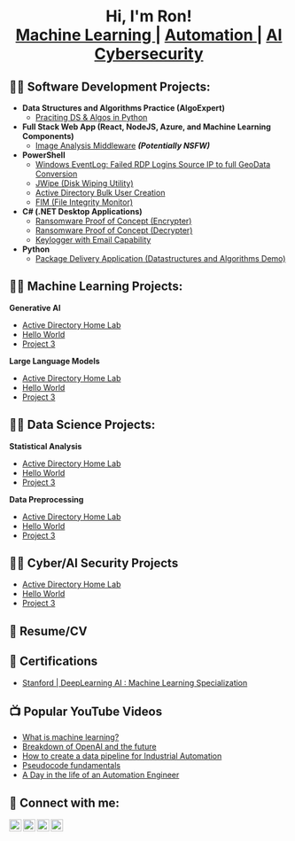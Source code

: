 
<h1 align="center">Hi, I'm Ron! <br/><a href="https://github.com/ronbodie">Machine Learning </a>| <a href="https://www.linkedin.com/in/taron-fenner/">Automation </a>| <a href="https://www.youtube.com/c/taronfenner">AI Cybersecurity </a></h1>





<h2>👨‍💻 Software Development Projects:</h2>

- <b>Data Structures and Algorithms Practice (AlgoExpert)</b>
  - [Praciting DS & Algos in Python](https://github.com/joshmadakor1/Algorithms-Practice)
- <b>Full Stack Web App (React, NodeJS, Azure, and Machine Learning Components)</b>
  - [Image Analysis Middleware](https://github.com/joshmadakor1/4chan-Image-Analysis-Middleware-C964) <b><i>(Potentially NSFW)</b></i>
- <b>PowerShell</b>
  - [Windows EventLog: Failed RDP Logins Source IP to full GeoData Conversion](https://github.com/joshmadakor1/Sentinel-Lab)
  - [JWipe (Disk Wiping Utility)](https://github.com/joshmadakor1/Jwipe.PowerShell)
  - [Active Directory Bulk User Creation](https://github.com/joshmadakor1/AD_PS)
  - [FIM (File Integrity Monitor)](https://github.com/joshmadakor1/PowerShell-Integrity-FIM)
- <b>C# (.NET Desktop Applications)</b>
  - [Ransomware Proof of Concept (Encrypter)](https://github.com/joshmadakor1/EncrypterPOC)
  - [Ransomware Proof of Concept (Decrypter)](https://github.com/joshmadakor1/DecrypterPOC)
  - [Keylogger with Email Capability](https://github.com/joshmadakor1/Key-Logger-With-Email)
- <b>Python</b>
  - [Package Delivery Application (Datastructures and Algorithms Demo)](https://github.com/joshmadakor1/Package-Delivery-Pathfinding-Algorithm)
    
<h2>👨‍💻 Machine Learning Projects:</h2>
<b>Generative AI</b>

- [Active Directory Home Lab](https://github.com/ronbodie/LABURL1)
- [Hello World](https://github.com/ronbodie/LABURL2)
- [Project 3](https://github.com/ronbodie/LABURL3)

<b>Large Language Models</b>
- [Active Directory Home Lab](https://github.com/ronbodie/LABURL2)
- [Hello World](https://github.com/ronbodie/LABURL2)
- [Project 3](https://github.com/ronbodie/LABURL3)
  
<h2>👨‍💻 Data Science Projects:</h2>
<b>Statistical Analysis</b>

- [Active Directory Home Lab](https://github.com/ronbodie/LABURL1)
- [Hello World](https://github.com/ronbodie/LABURL2)
- [Project 3](https://github.com/ronbodie/LABURL3)

<b>Data Preprocessing</b>
- [Active Directory Home Lab](https://github.com/ronbodie/LABURL2)
- [Hello World](https://github.com/ronbodie/LABURL2)
- [Project 3](https://github.com/ronbodie/LABURL3)


<h2>👨‍💻 Cyber/AI Security Projects</h2>

- [Active Directory Home Lab](https://github.com/ronbodie/LABURL1)
- [Hello World](https://github.com/ronbodie/LABURL2)
- [Project 3](https://github.com/ronbodie/LABURL3)
  
<h2>📄 Resume/CV</h2>

<h2>📄 Certifications</h2>

- [Stanford | DeepLearning AI : Machine Learning Specialization](https://github.com/ronbodie/LABURL1)

<h2>📺 Popular YouTube Videos</h2>

- [What is machine learning?](https://www.youtube.com/watch?v=a83ASGn_V_s)
- [Breakdown of OpenAI and the future](https://www.youtube.com/watch?v=uHy3oM7NnoU)
- [How to create a data pipeline for Industrial Automation](https://www.youtube.com/watch?v=N-L9hklSlNk)
- [Pseudocode fundamentals](https://www.youtube.com/watch?v=OfvdQeh79s0)
- [A Day in the life of an Automation Engineer](https://www.youtube.com/watch?v=E2MwRWxDBkA)

<h2> 🤳 Connect with me:</h2>

[<img align="left" alt="TaronFenner | YouTube" width="22px" src="https://cdn.jsdelivr.net/npm/simple-icons@v3/icons/youtube.svg" />][youtube]
[<img align="left" alt="TaronFenner | Twitter" width="22px" src="https://cdn.jsdelivr.net/npm/simple-icons@v3/icons/twitter.svg" />][twitter]
[<img align="left" alt="TaronFenner | LinkedIn" width="22px" src="https://cdn.jsdelivr.net/npm/simple-icons@v3/icons/linkedin.svg" />][linkedin]
[<img align="left" alt="TaronFenner | Instagram" width="22px" src="https://cdn.jsdelivr.net/npm/simple-icons@v3/icons/instagram.svg" />][instagram]

[twitter]: https://twitter.com/ronbodie
[youtube]: https://www.youtube.com/c/ronbodie107
[instagram]: https://www.instagram.com/ronbodie107/
[linkedin]: https://linkedin.com/in/taron-fenner

<!--
**joshmadakor1/joshmadakor1** is a ✨ _special_ ✨ repository because its `README.md` (this file) appears on your GitHub profile.

Here are some ideas to get you started:

- 🔭 I’m currently working on ...
- 🌱 I’m currently learning ...
- 👯 I’m looking to collaborate on ...
- 🤔 I’m looking for help with ...
- 💬 Ask me about ...
- 📫 How to reach me: ...
- 😄 Pronouns: ...
- ⚡ Fun fact: ...
-->

